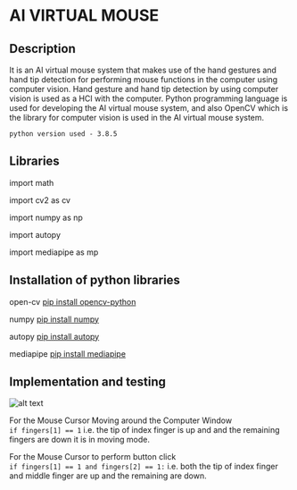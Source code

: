 
# AI VIRTUAL MOUSE

## Description

It is an AI virtual mouse system that makes use of the hand gestures and hand tip detection for performing mouse functions in the computer using computer vision.
Hand gesture and hand tip detection by using computer vision is used as a HCI with the computer. Python programming language is used for developing the AI virtual mouse system, and also OpenCV which is the library for computer vision is used in the AI virtual mouse system.

``` python version used - 3.8.5 ```

## Libraries

import math

import cv2 as cv

import numpy as np

import autopy

import mediapipe as mp

## Installation of python libraries

open-cv [pip install opencv-python](https://pypi.org/project/opencv-python/)

numpy [pip install numpy](https://pypi.org/project/numpy/)

autopy [pip install autopy](https://pypi.org/project/autopy/)

mediapipe [pip install mediapipe](https://pypi.org/project/mediapipe/)


## Implementation and testing

![alt text](https://mediapipe.dev/images/mobile/hand_landmarks.png)

For the Mouse Cursor Moving around the Computer Window <br/>
``` if fingers[1] == 1 ``` i.e. the tip of index finger is up and and the remaining fingers are down it is in moving mode.

For the Mouse Cursor to perform button click <br/>
``` if fingers[1] == 1 and fingers[2] == 1: ``` i.e. both the tip of index finger and middle finger are up and the remaining are down.
 

